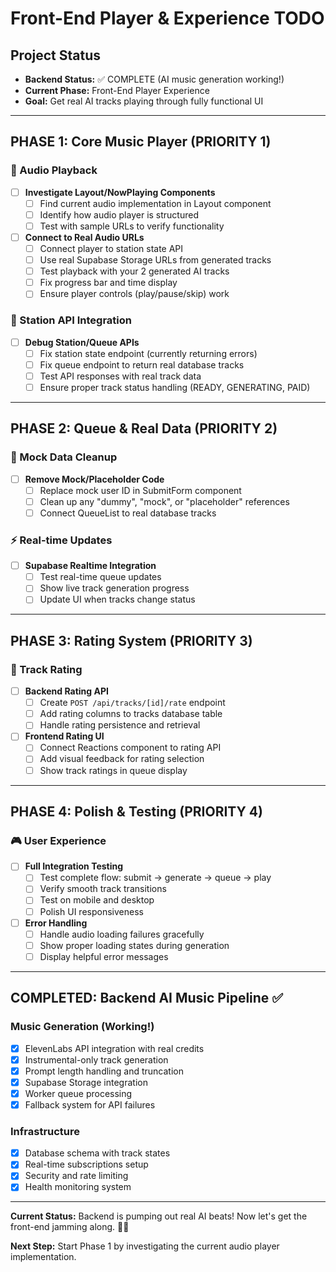 # Front-End Player & Experience TODO

## Project Status
- **Backend Status:** ✅ COMPLETE (AI music generation working!)
- **Current Phase:** Front-End Player Experience
- **Goal:** Get real AI tracks playing through fully functional UI

---

## PHASE 1: Core Music Player (PRIORITY 1)

### 🎵 Audio Playback
- [ ] **Investigate Layout/NowPlaying Components**
  - [ ] Find current audio implementation in Layout component
  - [ ] Identify how audio player is structured
  - [ ] Test with sample URLs to verify functionality

- [ ] **Connect to Real Audio URLs**
  - [ ] Connect player to station state API
  - [ ] Use real Supabase Storage URLs from generated tracks
  - [ ] Test playback with your 2 generated AI tracks
  - [ ] Fix progress bar and time display
  - [ ] Ensure player controls (play/pause/skip) work

### 🔗 Station API Integration
- [ ] **Debug Station/Queue APIs**
  - [ ] Fix station state endpoint (currently returning errors)
  - [ ] Fix queue endpoint to return real database tracks
  - [ ] Test API responses with real track data
  - [ ] Ensure proper track status handling (READY, GENERATING, PAID)

---

## PHASE 2: Queue & Real Data (PRIORITY 2)

### 🧹 Mock Data Cleanup  
- [ ] **Remove Mock/Placeholder Code**
  - [ ] Replace mock user ID in SubmitForm component
  - [ ] Clean up any "dummy", "mock", or "placeholder" references
  - [ ] Connect QueueList to real database tracks

### ⚡ Real-time Updates
- [ ] **Supabase Realtime Integration**
  - [ ] Test real-time queue updates
  - [ ] Show live track generation progress
  - [ ] Update UI when tracks change status

---

## PHASE 3: Rating System (PRIORITY 3)

### 🌟 Track Rating
- [ ] **Backend Rating API**
  - [ ] Create `POST /api/tracks/[id]/rate` endpoint
  - [ ] Add rating columns to tracks database table
  - [ ] Handle rating persistence and retrieval

- [ ] **Frontend Rating UI**
  - [ ] Connect Reactions component to rating API
  - [ ] Add visual feedback for rating selection
  - [ ] Show track ratings in queue display

---

## PHASE 4: Polish & Testing (PRIORITY 4)

### 🎮 User Experience
- [ ] **Full Integration Testing**
  - [ ] Test complete flow: submit → generate → queue → play
  - [ ] Verify smooth track transitions
  - [ ] Test on mobile and desktop
  - [ ] Polish UI responsiveness

- [ ] **Error Handling**
  - [ ] Handle audio loading failures gracefully
  - [ ] Show proper loading states during generation
  - [ ] Display helpful error messages

---

## COMPLETED: Backend AI Music Pipeline ✅

### Music Generation (Working!)
- [x] ElevenLabs API integration with real credits
- [x] Instrumental-only track generation
- [x] Prompt length handling and truncation
- [x] Supabase Storage integration
- [x] Worker queue processing
- [x] Fallback system for API failures

### Infrastructure
- [x] Database schema with track states
- [x] Real-time subscriptions setup
- [x] Security and rate limiting
- [x] Health monitoring system

---

**Current Status:** Backend is pumping out real AI beats! Now let's get the front-end jamming along. 🎵🔥

**Next Step:** Start Phase 1 by investigating the current audio player implementation.